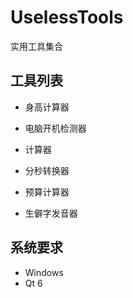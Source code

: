 # UselessTools

实用工具集合

## 工具列表

- 身高计算器

- 电脑开机检测器

- 计算器

- 分秒转换器

- 预算计算器

- 生僻字发音器

## 系统要求

- Windows
- Qt 6